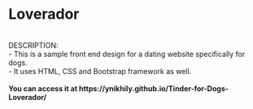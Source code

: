 # Loverador
</br>
DESCRIPTION:</br>
- This is a sample front end design for a dating website specifically for dogs.</br>
- It uses HTML, CSS and Bootstrap framework as well.</br>
</br>
<b>You can access it at https://ynikhily.github.io/Tinder-for-Dogs-Loverador/ </b></br>
